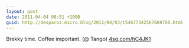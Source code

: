 ```yaml
---
layout: post
date: 2011-04-04 08:51 +1000
guid: http://desparoz.micro.blog/2011/04/03/t54677342567669760.html
---
```

Brekky time. Coffee important. (@ Tango) [4sq.com/hC4JK1](http://4sq.com/hC4JK1)
